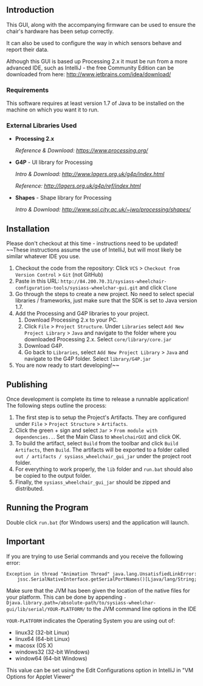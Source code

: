 ## Introduction ##
This GUI, along with the accompanying firmware can be used to ensure the chair's hardware has been setup correctly.

It can also be used to configure the way in which sensors behave and report their data.

Although this GUI is based up Processing 2.x it must be run from a more advanced IDE, such as IntelliJ - the free Community Edition can be downloaded from here: http://www.jetbrains.com/idea/download/

### Requirements ###
This software requires at least version 1.7 of Java to be installed on the machine on which you want it to run.


### External Libraries Used ###
+ **Processing 2.x**

    *Reference & Download: https://www.processing.org/*
    
    
+ **G4P** - UI library for Processing

    *Intro & Download: http://www.lagers.org.uk/g4p/index.html*
    
    *Reference: http://lagers.org.uk/g4p/ref/index.html*
   
    
+ **Shapes** - Shape library for Processing

    *Intro & Download: http://www.soi.city.ac.uk/~jwo/processing/shapes/*

## Installation ##
Please don't checkout at this time - instructions need to be updated!
~~These instructions assume the use of IntelliJ, but will most likely be similar whatever IDE you use.

1. Checkout the code from the repository: Click `VCS` > `Checkout from Version Control` > `Git` (not GitHub)
2. Paste in this URL: `http://84.200.70.31/sysiass-wheelchair-configuration-tools/sysiass-wheelchar-gui.git` and click `Clone`
3. Go through the steps to create a new project. No need to select special libraries / frameworks, just make sure that the SDK is set to Java version 1.7.
4. Add the Processing and G4P libraries to your project.
    1. Download Processing 2.x to your PC.
    2. Click `File` > `Project Structure`. Under `Libraries` select `Add New Project Library` > `Java` and navigate to the folder where you downloaded Processing 2.x. Select `core/library/core.jar`
    3. Download G4P.
    4. Go back to `Libraries`, select `Add New Project Library` > `Java` and navigate to the G4P folder. Select `library/G4P.jar`
5. You are now ready to start developing!~~

## Publishing ##
Once development is complete its time to release a runnable application! The following steps outline the process:

1. The first step is to setup the Project's Artifacts. They are configured under `File` > `Project Structure` > `Artifacts`.
2. Click the green + sign and select `Jar` > `From module with dependencies..`. Set the Main Class to `WheelchairGUI` and click OK.
3. To build the artifact, select `Build` from the toolbar and click `Build Artifacts`, then `Build`. The artifacts will be exported to a folder called `out / artifacts / sysiass_wheelchair_gui_jar` under the project root folder.
4. For everything to work properly, the `lib` folder and `run.bat` should also be copied to the output folder.
5. Finally, the `sysiass_wheelchair_gui_jar` should be zipped and distributed.

## Running the Program ##
 
Double click `run.bat` (for Windows users) and the application will launch.

## Important ##
If you are trying to use Serial commands and you receive the following error:

```
Exception in thread "Animation Thread" java.lang.UnsatisfiedLinkError:
    jssc.SerialNativeInterface.getSerialPortNames()[Ljava/lang/String;
```

Make sure that the JVM has been given the location of the native files for your platform. This can be done by
appending `-Djava.library.path=/absolute-path/to/sysiass-wheelchar-gui/lib/serial/YOUR-PLATFORM/` to the JVM command line options in the IDE

`YOUR-PLATFORM` indicates the Operating System you are using out of:
 + linux32 (32-bit Linux)
 + linux64 (64-bit Linux)
 + macosx (OS X)
 + windows32 (32-bit Windows)
 + window64 (64-bit Windows)

This value can be set using the Edit Configurations option in IntelliJ in "VM Options for Applet Viewer"
